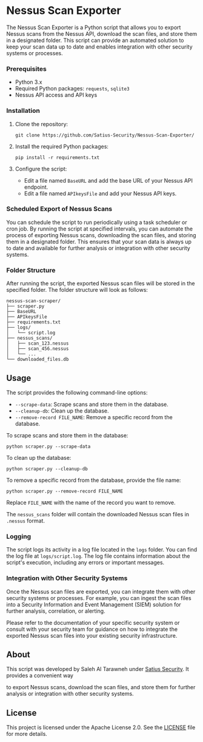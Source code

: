 
# Nessus Scan Exporter

The Nessus Scan Exporter is a Python script that allows you to export Nessus scans from the Nessus API, download the scan files, and store them in a designated folder. This script can provide an automated solution to keep your scan data up to date and enables integration with other security systems or processes.


### Prerequisites

- Python 3.x
- Required Python packages: `requests`, `sqlite3`
- Nessus API access and API keys

### Installation

1. Clone the repository:

   ```shell
   git clone https://github.com/Satius-Security/Nessus-Scan-Exporter/
   ```

2. Install the required Python packages:

   ```shell
   pip install -r requirements.txt
   ```

3. Configure the script:

   - Edit a file named `BaseURL` and add the base URL of your Nessus API endpoint.
   - Edit a file named `APIkeysFile` and add your Nessus API keys.

### Scheduled Export of Nessus Scans

You can schedule the script to run periodically using a task scheduler or cron job. By running the script at specified intervals, you can automate the process of exporting Nessus scans, downloading the scan files, and storing them in a designated folder. This ensures that your scan data is always up to date and available for further analysis or integration with other security systems.

### Folder Structure

After running the script, the exported Nessus scan files will be stored in the specified folder. The folder structure will look as follows:

```
nessus-scan-scraper/
├── scraper.py
├── BaseURL
├── APIkeysFile
├── requirements.txt
├── logs/
│   └── script.log
├── nessus_scans/
│   ├── scan_123.nessus
│   ├── scan_456.nessus
│   └── ...
└── downloaded_files.db
```

## Usage

The script provides the following command-line options:

- `--scrape-data`: Scrape scans and store them in the database.
- `--cleanup-db`: Clean up the database.
- `--remove-record FILE_NAME`: Remove a specific record from the database.

To scrape scans and store them in the database:

```
python scraper.py --scrape-data
```

To clean up the database:

```
python scraper.py --cleanup-db
```

To remove a specific record from the database, provide the file name:

```
python scraper.py --remove-record FILE_NAME
```

Replace `FILE_NAME` with the name of the record you want to remove.

The `nessus_scans` folder will contain the downloaded Nessus scan files in `.nessus` format.



### Logging

The script logs its activity in a log file located in the `logs` folder. You can find the log file at `logs/script.log`. The log file contains information about the script's execution, including any errors or important messages.

### Integration with Other Security Systems

Once the Nessus scan files are exported, you can integrate them with other security systems or processes. For example, you can ingest the scan files into a Security Information and Event Management (SIEM) solution for further analysis, correlation, or alerting.

Please refer to the documentation of your specific security system or consult with your security team for guidance on how to integrate the exported Nessus scan files into your existing security infrastructure.
## About

This script was developed by Saleh Al Tarawneh under [Satius Security](https://www.satiussecurity.com/). It provides a convenient way

 to export Nessus scans, download the scan files, and store them for further analysis or integration with other security systems.

## License

This project is licensed under the Apache License 2.0. See the [LICENSE](LICENSE) file for more details.

